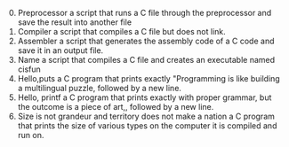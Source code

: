 0. Preprocessor
 a script that runs a C file through the preprocessor and save the result into another file
1. Compiler
 a script that compiles a C file but does not link.
2. Assembler
a script that generates the assembly code of a C code and save it in an output file.
3. Name
a script that compiles a C file and creates an executable named cisfun
4. Hello,puts
a C program that prints exactly "Programming is like building a multilingual puzzle, followed by a new line.
5. Hello, printf
a C program that prints exactly with proper grammar, but the outcome is a piece of art,, followed by a new line.
6. Size is not grandeur and territory does not make a nation
 a C program that prints the size of various types on the computer it is compiled and run on.
